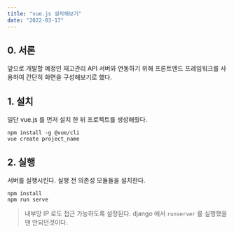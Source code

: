 ```yaml
---
title: "vue.js 설치해보기"
date: "2022-03-17"
---
```


## 0. 서론
앞으로 개발할 예정인 재고관리 API 서버와 연동하기 위해 프론트엔드 프레임워크를 사용하여 간단히 화면을 구성해보기로 했다.

## 1. 설치
일단 vue.js 를 먼저 설치 한 뒤 프로젝트를 생성해줬다.
```shell
npm install -g @vue/cli
vue create project_name
```

## 2. 실행
서버를 실행시킨다. 실행 전 의존성 모듈들을 설치한다.
```shell
npm install
npm run serve
```
> 내부망 IP 로도 접근 가능하도록 설정된다. django 에서 `runserver` 를 실행했을땐 안되던것이다.